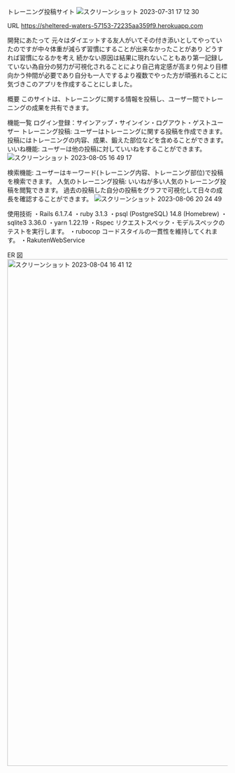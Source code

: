 トレーニング投稿サイト
![スクリーンショット 2023-07-31 17 12 30](https://github.com/tomoya-takahashi1/myapp110/assets/123609557/e0ba108a-dbc5-4d71-ad63-9a814e2493a1)

URL
https://sheltered-waters-57153-72235aa359f9.herokuapp.com

開発にあたって
元々はダイエットする友人がいてその付き添いとしてやっていたのですが中々体重が減らず習慣にすることが出来なかったことがあり
どうすれば習慣になるかを考え
続かない原因は結果に現れないこともあり第一記録していない為自分の努力が可視化されることにより自己肯定感が高まり何より目標向かう仲間が必要であり自分も一人でするより複数でやった方が頑張れることに気づきこのアプリを作成することにしました。

概要
このサイトは、トレーニングに関する情報を投稿し、ユーザー間でトレーニングの成果を共有できます。

機能一覧
ログイン登録：サインアップ・サインイン・ログアウト・ゲストユーザー
トレーニング投稿: ユーザーはトレーニングに関する投稿を作成できます。投稿にはトレーニングの内容、成果、鍛えた部位などを含めることができます。
いいね機能: ユーザーは他の投稿に対していいねをすることができます。
![スクリーンショット 2023-08-05 16 49 17](https://github.com/tomoya-takahashi1/myapp110/assets/123609557/2f671033-7f10-495c-bc14-835ca0d3978f)

検索機能: ユーザーはキーワード(トレーニング内容、トレーニング部位)で投稿を検索できます。
人気のトレーニング投稿: いいねが多い人気のトレーニング投稿を閲覧できます。
過去の投稿した自分の投稿をグラフで可視化して日々の成長を確認することができます。
![スクリーンショット 2023-08-06 20 24 49](https://github.com/tomoya-takahashi1/myapp110/assets/123609557/4e0bd9b5-c449-4b46-a416-4e939d568315)

使用技術
・Rails 6.1.7.4
・ruby 3.1.3
・psql (PostgreSQL) 14.8 (Homebrew)
・sqlite3 3.36.0
・yarn 1.22.19
・Rspec リクエストスペック・モデルスペックのテストを実行します。
・rubocop コードスタイルの一貫性を維持してくれます。
・RakutenWebService

ER 図
<img width="1156" alt="スクリーンショット 2023-08-04 16 41 12" src="https://github.com/tomoya-takahashi1/myapp110/assets/123609557/abc01cc2-070c-4126-b522-dfd80826434c">
